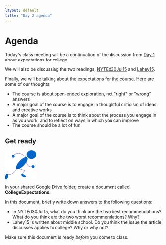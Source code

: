 ```yaml
---
layout: default
title: "Day 2 agenda"
---
```


# Agenda

Today's class meeting will be a continuation of the discussion from [Day 1](day01.html) about expectations for college.

We will also be discussing the two readings, [NYTEd30Jul15](http://www.nytimes.com/2015/08/02/education/edlife/advice-for-new-students-from-those-who-know-old-students.html) and [Lahey15](http://www.theatlantic.com/education/archive/2015/08/when-success-leads-to-failure/400925/).

Finally, we will be talking about the expectations for the course.  Here are some of our thoughts:

* The course is about open-ended exploration, not "right" or "wrong" answers
* A major goal of the course is to engage in thoughtful criticism of ideas and creative works
* A major goal of the course is to think about the process you engage in as you work, and to reflect on ways in which you can improve
* The course should be a lot of fun

## Get ready

<img class="parimg" alt="Get ready" src="img/getready.png"> 

In your shared Google Drive folder, create a document called **CollegeExpectations**.

In this document, briefly write down answers to the following questions:

* In NYTEd30Jul15, what do you think are the two best recommendations? What do you think are the two worst recommendations?  Why?
* Lahey15 is written about middle school.  Do you think the issue the article discusses applies to college? Why or why not?

Make sure this document is ready *before* you come to class.

<div style="clear: both;"></div>

